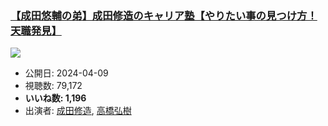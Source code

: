 ### [【成田悠輔の弟】成田修造のキャリア塾【やりたい事の見つけ方！天職発見】](https://www.youtube.com/watch?v=qftPv4iOfU8)
[![](https://img.youtube.com/vi/qftPv4iOfU8/sddefault.jpg)](https://www.youtube.com/watch?v=qftPv4iOfU8)
-   公開日: 2024-04-09
-   視聴数: 79,172
-   **いいね数: 1,196**
-   出演者: [成田修造](/rehacq_fan/people/成田修造 "wikilink"), [高橋弘樹](/rehacq_fan/people/高橋弘樹 "wikilink")
